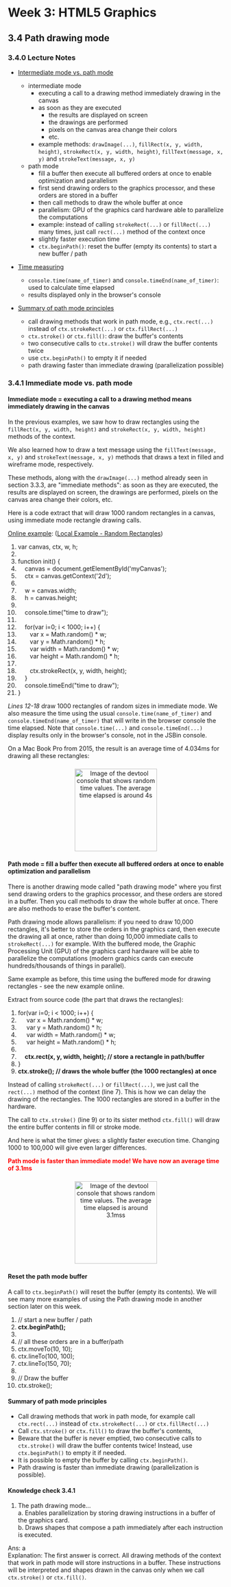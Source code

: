 # Week 3: HTML5 Graphics

## 3.4 Path drawing mode


### 3.4.0 Lecture Notes

+ [Intermediate mode vs. path mode](#341-immediate-mode-vs-path-mode)
  + intermediate mode
    + executing a call to a drawing method immediately drawing in the canvas
    + as soon as they are executed
      + the results are displayed on screen
      + the drawings are performed
      + pixels on the canvas area change their colors
      + etc.
    + example methods: `drawImage(...)`, `fillRect(x, y, width, height)`, `strokeRect(x, y, width, height)`, `fillText(message, x, y)` and `strokeText(message, x, y)`
  + path mode
    + fill a buffer then execute all buffered orders at once to enable optimization and parallelism
    + first send drawing orders to the graphics processor, and these orders are stored in a buffer
    + then call methods to draw the whole buffer at once
    + parallelism: GPU of the graphics card hardware able to parallelize the computations
    + example: instead of calling `strokeRect(...)` or `fillRect(...)` many times, just call `rect(...)` method of the context once
    + slightly faster execution time
    + `ctx.beginPath()`: reset the buffer (empty its contents) to start a new buffer / path
  
+ [Time measuring](#341-immediate-mode-vs-path-mode)
  + `console.time(name_of_timer)` and `console.timeEnd(name_of_timer)`: used to calculate time elapsed
  + results displayed only in the browser's console

+ [Summary of path mode principles](#341-immediate-mode-vs-path-mode)
  + call drawing methods that work in path mode, e.g., `ctx.rect(...)` instead of `ctx.strokeRect(...)` or `ctx.fillRect(...)`
  + `ctx.stroke()` or `ctx.fill()`: draw the buffer's contents
  + two consecutive calls to `ctx.stroke()` will draw the buffer contents twice
  + use `ctx.beginPath()` to empty it if needed
  + path drawing faster than immediate drawing (parallelization possible)


### 3.4.1 Immediate mode vs. path mode


#### Immediate mode = executing a call to a drawing method means immediately drawing in the canvas

In the previous examples, we saw how to draw rectangles using the `fillRect(x, y, width, height)` and `strokeRect(x, y, width, height)` methods of the context.

We also learned how to draw a text message using the `fillText(message, x, y)` and `strokeText(message, x, y)` methods that draws a text in filled and wireframe mode, respectively.

These methods, along with the `drawImage(...)` method already seen in section 3.3.3, are "immediate methods": as soon as they are executed, the results are displayed on screen, the drawings are performed, pixels on the canvas area change their colors, etc.

Here is a code extract that will draw 1000 random rectangles in a canvas, using immediate mode rectangle drawing calls.


[Online example](https://jsbin.com/yenuvikuno/1/edit?html,output): ([Local Example - Random Rectangles](src/3.4.1-example1.html))

<div class="source-code"><ol class="linenums">
<li class="L0" style="margin-bottom: 0px;" value="1"><span class="kwd">var</span><span class="pln"> canvas</span><span class="pun">,</span><span class="pln"> ctx</span><span class="pun">,</span><span class="pln"> w</span><span class="pun">,</span><span class="pln"> h</span><span class="pun">;</span></li>
<li class="L1" style="margin-bottom: 0px;"><span class="pln"> </span></li>
<li class="L2" style="margin-bottom: 0px;"><span class="kwd">function</span><span class="pln"> init</span><span class="pun">()</span><span class="pln"> </span><span class="pun">{</span></li>
<li class="L3" style="margin-bottom: 0px;"><span class="pln">&nbsp; &nbsp; canvas </span><span class="pun">=</span><span class="pln"> document</span><span class="pun">.</span><span class="pln">getElementById</span><span class="pun">(</span><span class="str">'myCanvas'</span><span class="pun">);</span></li>
<li class="L4" style="margin-bottom: 0px;"><span class="pln">&nbsp; &nbsp; ctx </span><span class="pun">=</span><span class="pln"> canvas</span><span class="pun">.</span><span class="pln">getContext</span><span class="pun">(</span><span class="str">'2d'</span><span class="pun">);</span></li>
<li class="L5" style="margin-bottom: 0px;"><span class="pln"> </span></li>
<li class="L6" style="margin-bottom: 0px;"><span class="pln">&nbsp; &nbsp; w </span><span class="pun">=</span><span class="pln"> canvas</span><span class="pun">.</span><span class="pln">width</span><span class="pun">;</span></li>
<li class="L7" style="margin-bottom: 0px;"><span class="pln">&nbsp; &nbsp; h </span><span class="pun">=</span><span class="pln"> canvas</span><span class="pun">.</span><span class="pln">height</span><span class="pun">;</span></li>
<li class="L8" style="margin-bottom: 0px;"><span class="pln"> </span></li>
<li class="L9" style="margin-bottom: 0px;"><span class="pln">&nbsp; &nbsp; console</span><span class="pun">.</span><span class="pln">time</span><span class="pun">(</span><span class="str">"time to draw"</span><span class="pun">);</span></li>
<li class="L0" style="margin-bottom: 0px;"><span class="pln"> </span></li>
<li class="L1" style="margin-bottom: 0px;"><span class="pln">&nbsp; &nbsp;&nbsp;</span><span class="kwd">for</span><span class="pun">(</span><span class="kwd">var</span><span class="pln"> i</span><span class="pun">=</span><span class="lit">0</span><span class="pun">;</span><span class="pln"> i </span><span class="pun">&lt;</span><span class="pln"> </span><span class="lit">1000</span><span class="pun">;</span><span class="pln"> i</span><span class="pun">++)</span><span class="pln"> </span><span class="pun">{</span></li>
<li class="L2" style="margin-bottom: 0px;"><span class="pln">&nbsp; &nbsp; &nbsp; &nbsp;</span><span class="kwd">var</span><span class="pln"> x </span><span class="pun">=</span><span class="pln"> </span><span class="typ">Math</span><span class="pun">.</span><span class="pln">random</span><span class="pun">()</span><span class="pln"> </span><span class="pun">*</span><span class="pln"> w</span><span class="pun">;</span></li>
<li class="L3" style="margin-bottom: 0px;"><span class="pln">&nbsp; &nbsp; &nbsp; &nbsp;</span><span class="kwd">var</span><span class="pln"> y </span><span class="pun">=</span><span class="pln"> </span><span class="typ">Math</span><span class="pun">.</span><span class="pln">random</span><span class="pun">()</span><span class="pln"> </span><span class="pun">*</span><span class="pln"> h</span><span class="pun">;</span></li>
<li class="L4" style="margin-bottom: 0px;"><span class="pln">&nbsp; &nbsp; &nbsp; &nbsp;</span><span class="kwd">var</span><span class="pln"> width </span><span class="pun">=</span><span class="pln"> </span><span class="typ">Math</span><span class="pun">.</span><span class="pln">random</span><span class="pun">()</span><span class="pln"> </span><span class="pun">*</span><span class="pln"> w</span><span class="pun">;</span></li>
<li class="L5" style="margin-bottom: 0px;"><span class="pln">&nbsp; &nbsp; &nbsp; &nbsp;</span><span class="kwd">var</span><span class="pln"> height </span><span class="pun">=</span><span class="pln"> </span><span class="typ">Math</span><span class="pun">.</span><span class="pln">random</span><span class="pun">()</span><span class="pln"> </span><span class="pun">*</span><span class="pln"> h</span><span class="pun">;</span></li>
<li class="L6" style="margin-bottom: 0px;"><span class="pln"> </span></li>
<li class="L7" style="margin-bottom: 0px;"><span class="pln">&nbsp; &nbsp; &nbsp; &nbsp;ctx</span><span class="pun">.</span><span class="pln">strokeRect</span><span class="pun">(</span><span class="pln">x</span><span class="pun">,</span><span class="pln"> y</span><span class="pun">,</span><span class="pln"> width</span><span class="pun">,</span><span class="pln"> height</span><span class="pun">);</span><span class="pln"> </span></li>
<li class="L8" style="margin-bottom: 0px;"><span class="pln">&nbsp; &nbsp;&nbsp;</span><span class="pun">}</span></li>
<li class="L9" style="margin-bottom: 0px;"><span class="pln">&nbsp; &nbsp; console</span><span class="pun">.</span><span class="pln">timeEnd</span><span class="pun">(</span><span class="str">"time to draw"</span><span class="pun">);</span></li>
<li class="L0" style="margin-bottom: 0px;"><span class="pun">}</span></li>
</ol></div>

_Lines 12-18_ draw 1000 rectangles of random sizes in immediate mode. We also measure the time using the usual `console.time(name_of_timer)` and `console.timeEnd(name_of_timer)` that will write in the browser console the time elapsed. Note that `console.time(...)` and `console.timeEnd(...)` display results only in the browser's console, not in the JSBin console.

On a Mac Book Pro from 2015, the result is an average time of 4.034ms for drawing all these rectangles:

<figure style="margin: 0.5em; text-align: center;">
  <img style="margin: 0.1em; padding-top: 0.5em; width: 20vw;"
    onclick="window.open('https://tinyurl.com/y37m6gzx')"
    src    ="https://tinyurl.com/y5u9la5o"
    alt    ="Image of the devtool console that shows random time values. The average time elapsed is around 4s"
    title  ="Image of the devtool console that shows random time values. The average time elapsed is around 4s"
  />
</figure>


#### Path mode = fill a buffer then execute all buffered orders at once to enable optimization and parallelism

There is another drawing mode called "path drawing mode" where you first send drawing orders to the graphics processor, and these orders are stored in a buffer. Then you call methods to draw the whole buffer at once. There are also methods to erase the buffer's content.

Path drawing mode allows parallelism: if you need to draw 10,000 rectangles, it's better to store the orders in the graphics card, then execute the drawing all at once, rather than doing 10,000 immediate calls to `strokeRect(...)` for example. With the buffered mode, the Graphic Processing Unit (GPU) of the graphics card hardware will be able to parallelize the computations (modern graphics cards can execute hundreds/thousands of things in parallel).

Same example as before, this time using the buffered mode for drawing rectangles - see the new example online.

Extract from source code (the part that draws the rectangles):

<div class="source-code"><ol class="linenums">
<li class="L0" style="margin-bottom: 0px;" value="1"><span class="pln"> </span><span class="kwd">for</span><span class="pun">(</span><span class="kwd">var</span><span class="pln"> i</span><span class="pun">=</span><span class="lit">0</span><span class="pun">;</span><span class="pln"> i </span><span class="pun">&lt;</span><span class="pln"> </span><span class="lit">1000</span><span class="pun">;</span><span class="pln"> i</span><span class="pun">++)</span><span class="pln"> </span><span class="pun">{</span></li>
<li class="L1" style="margin-bottom: 0px;"><span class="pln">&nbsp; &nbsp; &nbsp;</span><span class="kwd">var</span><span class="pln"> x </span><span class="pun">=</span><span class="pln"> </span><span class="typ">Math</span><span class="pun">.</span><span class="pln">random</span><span class="pun">()</span><span class="pln"> </span><span class="pun">*</span><span class="pln"> w</span><span class="pun">;</span></li>
<li class="L2" style="margin-bottom: 0px;"><span class="pln">&nbsp; &nbsp; &nbsp;</span><span class="kwd">var</span><span class="pln"> y </span><span class="pun">=</span><span class="pln"> </span><span class="typ">Math</span><span class="pun">.</span><span class="pln">random</span><span class="pun">()</span><span class="pln"> </span><span class="pun">*</span><span class="pln"> h</span><span class="pun">;</span></li>
<li class="L3" style="margin-bottom: 0px;"><span class="pln">&nbsp; &nbsp; &nbsp;</span><span class="kwd">var</span><span class="pln"> width </span><span class="pun">=</span><span class="pln"> </span><span class="typ">Math</span><span class="pun">.</span><span class="pln">random</span><span class="pun">()</span><span class="pln"> </span><span class="pun">*</span><span class="pln"> w</span><span class="pun">;</span></li>
<li class="L4" style="margin-bottom: 0px;"><span class="pln">&nbsp; &nbsp; &nbsp;</span><span class="kwd">var</span><span class="pln"> height </span><span class="pun">=</span><span class="pln"> </span><span class="typ">Math</span><span class="pun">.</span><span class="pln">random</span><span class="pun">()</span><span class="pln"> </span><span class="pun">*</span><span class="pln"> h</span><span class="pun">;</span></li>
<li class="L5" style="margin-bottom: 0px;"><span class="pln"> </span></li>
<li class="L6" style="margin-bottom: 0px;"><span class="pln">&nbsp; &nbsp; <strong>ctx</strong></span><strong><span class="pun">.</span><span class="pln">rect</span><span class="pun">(</span><span class="pln">x</span><span class="pun">,</span><span class="pln"> y</span><span class="pun">,</span><span class="pln"> width</span><span class="pun">,</span><span class="pln"> height</span><span class="pun">); // store&nbsp;a rectangle in path/buffer</span></strong><span class="pln"></span></li>
<li class="L7" style="margin-bottom: 0px;"><span class="pln"> </span><span class="pun">}</span></li>
<li class="L8" style="margin-bottom: 0px;"><strong><span class="pln"> ctx</span><span class="pun">.</span><span class="pln">stroke</span><span class="pun">(); // draws the whole buffer (the 1000 rectangles) at once</span></strong></li>
</ol></div>


Instead of calling `strokeRect(...)` or `fillRect(...)`, we just call the `rect(...)` method of the context (line 7). This is how we can delay the drawing of the rectangles. The 1000 rectangles are stored in a buffer in the hardware.

The call to `ctx.stroke()` (line 9) or to its sister method `ctx.fill()` will draw the entire buffer contents in fill or stroke mode.

And here is what the timer gives: a slightly faster execution time. Changing 1000 to 100,000 will give even larger differences.

<span style="color: red; font-weight: bold;">Path mode is faster than immediate mode! We have now an average time of 3.1ms</span>

<figure style="margin: 0.5em; text-align: center;">
  <img style="margin: 0.1em; padding-top: 0.5em; width: 20vw;"
    onclick="window.open('https://tinyurl.com/y37m6gzx')"
    src    ="https://tinyurl.com/y64drn5q"
    alt    ="Image of the devtool console that shows random time values. The average time elapsed is around 3.1mss"
    title  ="Image of the devtool console that shows random time values. The average time elapsed is around 3.1mss"
  />
</figure>



#### Reset the path mode buffer

A call to `ctx.beginPath()` will reset the buffer (empty its contents). We will see many more examples of using the Path drawing mode in another section later on this week. 

<div class="source-code"><ol class="linenums">
<li class="L0" style="margin-bottom: 0px;" value="1"><span class="pln"> </span><span class="com">// start a new buffer / path</span></li>
<li class="L1" style="margin-bottom: 0px;"><strong><span class="pln"> ctx</span><span class="pun">.</span><span class="pln">beginPath</span><span class="pun">();</span></strong></li>
<li class="L2" style="margin-bottom: 0px;"><span class="pln"> </span></li>
<li class="L3" style="margin-bottom: 0px;"><span class="pln"> </span><span class="com">// all these orders are in a buffer/path</span></li>
<li class="L4" style="margin-bottom: 0px;"><span class="pln"> ctx</span><span class="pun">.</span><span class="pln">moveTo</span><span class="pun">(</span><span class="lit">10</span><span class="pun">,</span><span class="pln"> </span><span class="lit">10</span><span class="pun">);</span></li>
<li class="L5" style="margin-bottom: 0px;"><span class="pln"> ctx</span><span class="pun">.</span><span class="pln">lineTo</span><span class="pun">(</span><span class="lit">100</span><span class="pun">,</span><span class="pln"> </span><span class="lit">100</span><span class="pun">);</span></li>
<li class="L6" style="margin-bottom: 0px;"><span class="pln"> ctx</span><span class="pun">.</span><span class="pln">lineTo</span><span class="pun">(</span><span class="lit">150</span><span class="pun">,</span><span class="pln"> </span><span class="lit">70</span><span class="pun">);</span></li>
<li class="L7" style="margin-bottom: 0px;"><span class="pln"> </span></li>
<li class="L8" style="margin-bottom: 0px;"><span class="pln"> </span><span class="com">// Draw the buffer</span></li>
<li class="L9" style="margin-bottom: 0px;"><span class="pln"> ctx</span><span class="pun">.</span><span class="pln">stroke</span><span class="pun">();</span></li>
</ol></div>


#### Summary of path mode principles

+ Call drawing methods that work in path mode, for example call `ctx.rect(...)` instead of `ctx.strokeRect(...)` or `ctx.fillRect(...)`
+ Call `ctx.stroke()` or `ctx.fill()` to draw the buffer's contents,
+ Beware that the buffer is never emptied, two consecutive calls to `ctx.stroke()` will draw the buffer contents twice! Instead, use `ctx.beginPath()` to empty it if needed.
+ It is possible to empty the buffer by calling `ctx.beginPath()`.
+ Path drawing is faster than immediate drawing (parallelization is possible).


#### Knowledge check 3.4.1

1. The path drawing mode...<br/>
  a. Enables parallelization by storing drawing instructions in a buffer of the graphics card.<br/>
  b. Draws shapes that compose a path immediately after each instruction is executed.<br/>

  Ans: a<br/>
  Explanation: The first answer is correct. All drawing methods of the context that work in path mode will store instructions in a buffer. These instructions will be interpreted and shapes drawn in the canvas only when we call `ctx.stroke()` or `ctx.fill()`.
  






